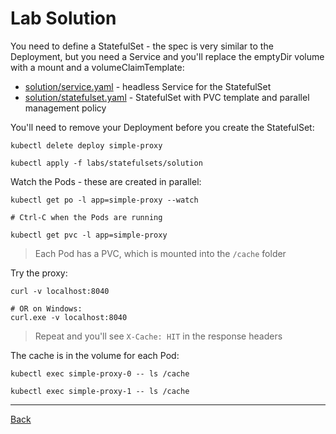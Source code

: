 # Lab Solution

You need to define a StatefulSet - the spec is very similar to the Deployment, but you need a Service and you'll replace the emptyDir volume with a mount and a volumeClaimTemplate:

- [solution/service.yaml](solution/service.yaml) - headless Service for the StatefulSet
- [solution/statefulset.yaml](solution/statefulset.yaml) - StatefulSet with PVC template and parallel management policy

You'll need to remove your Deployment before you create the StatefulSet:

```
kubectl delete deploy simple-proxy

kubectl apply -f labs/statefulsets/solution
```

Watch the Pods - these are created in parallel:

```
kubectl get po -l app=simple-proxy --watch

# Ctrl-C when the Pods are running

kubectl get pvc -l app=simple-proxy
```

> Each Pod has a PVC, which is mounted into the `/cache` folder

Try the proxy:

```
curl -v localhost:8040

# OR on Windows:
curl.exe -v localhost:8040
```

> Repeat and you'll see `X-Cache: HIT` in the response headers

The cache is in the volume for each Pod:

```
kubectl exec simple-proxy-0 -- ls /cache

kubectl exec simple-proxy-1 -- ls /cache
```



---

[Back](./)